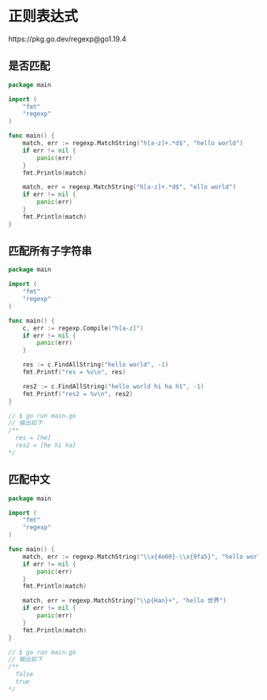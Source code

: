 # 正则表达式

<div class="o">https://pkg.go.dev/regexp@go1.19.4</div>

## 是否匹配

<div class="run"></div>

```go
package main

import (
    "fmt"
    "regexp"
)

func main() {
    match, err := regexp.MatchString("h[a-z]+.*d$", "hello world")
    if err != nil {
        panic(err)
    }
    fmt.Println(match)

    match, err = regexp.MatchString("h[a-z]+.*d$", "ello world")
    if err != nil {
        panic(err)
    }
    fmt.Println(match)
}
```

## 匹配所有子字符串

<div class="run"></div>

```go
package main

import (
    "fmt"
    "regexp"
)

func main() {
    c, err := regexp.Compile("h[a-z]")
    if err != nil {
        panic(err)
    }

    res := c.FindAllString("hello world", -1)
    fmt.Printf("res = %v\n", res)

    res2 := c.FindAllString("hello world hi ha h1", -1)
    fmt.Printf("res2 = %v\n", res2)
}

// $ go run main.go
// 输出如下
/**
  res = [he]
  res2 = [he hi ha]
*/
```

## 匹配中文

<div class="run"></div>

```go
package main

import (
    "fmt"
    "regexp"
)

func main() {
    match, err := regexp.MatchString("\\x{4e00}-\\x{9fa5}", "hello world")
    if err != nil {
        panic(err)
    }
    fmt.Println(match)

    match, err = regexp.MatchString("\\p{Han}+", "hello 世界")
    if err != nil {
        panic(err)
    }
    fmt.Println(match)
}

// $ go run main.go
// 输出如下
/**
  false
  true
*/
```

